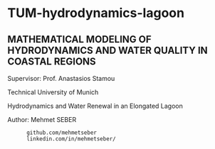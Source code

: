 # TUM-hydrodynamics-lagoon

## MATHEMATICAL MODELING OF HYDRODYNAMICS AND WATER QUALITY IN COASTAL REGIONS
  Supervisor: Prof. Anastasios Stamou
  
  Technical University of Munich
  
  Hydrodynamics and Water Renewal in an Elongated Lagoon
  
  Author: Mehmet SEBER
          
          github.com/mehmetseber
          linkedin.com/in/mehmetseber/
